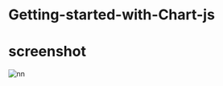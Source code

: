 # Getting-started-with-Chart-js

# screenshot

![nn](https://user-images.githubusercontent.com/12325386/27957825-b766b498-6352-11e7-8197-90602d59dcb1.JPG)
